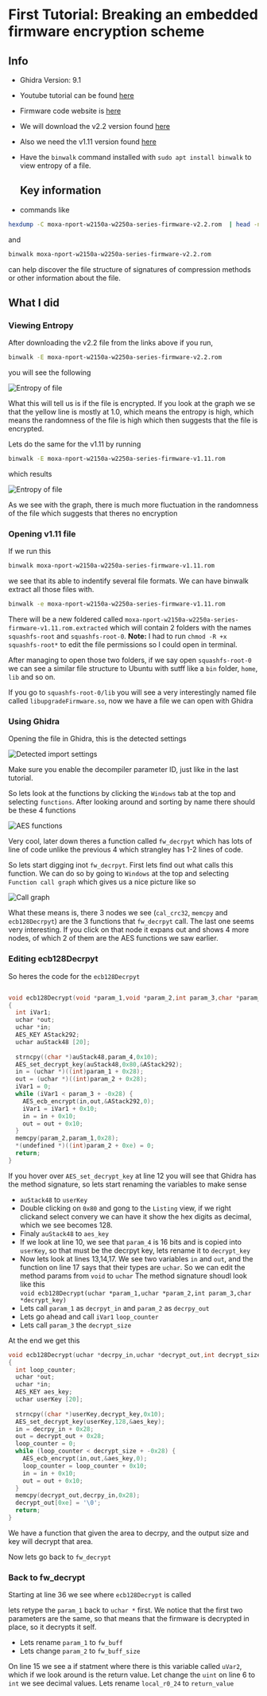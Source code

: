 # First Tutorial: Breaking an embedded firmware encryption scheme

[entropyv2]: ./entropy_v2.2.png "entropy" 
[entropyv1]: ./entropy_v1.11.png "entropy" 
[settings]: ./import_settings.png "settings"

[aes]: ./aes.png "AES functions"

[call_graph]: ./call_graph.png "Call Graph"

## Info

- Ghidra Version: 9.1

- Youtube tutorial can be found
  [here](https://www.youtube.com/watch?v=4urMITJKQQs)

- Firmware code website is
  [here](https://www.moxa.com/en/products/industrial-edge-connectivity/serial-device-servers/wireless-device-servers/nport-w2150a-w2250a-series)
- We will download the v2.2 version found
  [here](https://www.moxa.com/Moxa/media/PDIM/S100000210/moxa-nport-w2150a-w2250a-series-firmware-v2.2.rom)
- Also we need the v1.11 version found
  [here](https://www.moxa.com/Moxa/media/PDIM/S100000210/moxa-nport-w2150a-w2250a-series-firmware-v1.11.rom)

- Have the `binwalk` command installed with `sudo apt install binwalk` to view
  entropy of a file.

  ## Key information

- commands like

```bash
hexdump -C moxa-nport-w2150a-w2250a-series-firmware-v2.2.rom  | head -n 15
```

and

```bash
binwalk moxa-nport-w2150a-w2250a-series-firmware-v2.2.rom
```

can help discover the file structure of signatures of compression methods or
other information about the file.

## What I did

### Viewing Entropy

After downloading the v2.2 file from the links above if you run,  

```bash
binwalk -E moxa-nport-w2150a-w2250a-series-firmware-v2.2.rom
```

 you will see the following

![Entropy of file][entropyv2]

What this will tell us is if the file is encrypted. If you look at the graph we
se that the yellow line is mostly at 1.0, which means the entropy is high, which
means the randomness of the file is high which then suggests that the file is
encrypted.

Lets do the same for the v1.11 by running

```bash
binwalk -E moxa-nport-w2150a-w2250a-series-firmware-v1.11.rom
```

which results

![Entropy of file][entropyv1]

As we see with the graph, there is much more fluctuation in the randomness of
the file which suggests that theres no encryption

### Opening v1.11 file

If we run this

```bash
binwalk moxa-nport-w2150a-w2250a-series-firmware-v1.11.rom
```

we see that its able to indentify several file formats. We can have binwalk
extract all those files with.

```bash
binwalk -e moxa-nport-w2150a-w2250a-series-firmware-v1.11.rom
```

There will be a new foldered called
`moxa-nport-w2150a-w2250a-series-firmware-v1.11.rom.extracted` which will
contain 2 folders with the names `squashfs-root` and `squashfs-root-0`.
**Note:** I had to run `chmod -R +x squashfs-root*` to edit the file permissions
so I could open in terminal.

After managing to open those two folders, if we say open `squashfs-root-0` we
can see a similar file structure to Ubuntu with sutff like a `bin` folder,
`home`, `lib` and so on.

If you go to `squashfs-root-0/lib` you will see a very interestingly named file
called `libupgradeFirmware.so`, now we have a file we can open with Ghidra

### Using Ghidra

Opening the file in Ghidra, this is the detected settings

![Detected import settings][settings]

Make sure you enable the decompiler parameter ID, just like in the last
tutorial.

So lets look at the functions by clicking the `Windows` tab at the top and
selecting `functions`. After looking around and sorting by name there should be
these 4 functions

![AES functions][aes]

Very cool, later down theres a function called `fw_decrpyt` which has lots of
line of code unlike the previous 4 which strangley has 1-2 lines of code.

So lets start digging inot `fw_decrpyt`. First lets find out what calls this
function. We can do so by going to `Windows` at the top and selecting `Function
call graph` which gives us a nice picture like so

![Call graph][call_graph]

What these means is, there 3 nodes we see (`cal_crc32`, `memcpy` and
`ecb128Decrpyt`) are the 3 functions that `fw_decrpyt` call. The last one seems
very interesting. If you click on that node it expans out and shows 4 more
nodes, of which 2 of them are the AES functions we saw earlier.

### Editing ecb128Decrpyt

So heres the code for the `ecb128Decrpyt`

```c

void ecb128Decrypt(void *param_1,void *param_2,int param_3,char *param_4)
{
  int iVar1;
  uchar *out;
  uchar *in;
  AES_KEY AStack292;
  uchar auStack48 [20];
  
  strncpy((char *)auStack48,param_4,0x10);
  AES_set_decrypt_key(auStack48,0x80,&AStack292);
  in = (uchar *)((int)param_1 + 0x28);
  out = (uchar *)((int)param_2 + 0x28);
  iVar1 = 0;
  while (iVar1 < param_3 + -0x28) {
    AES_ecb_encrypt(in,out,&AStack292,0);
    iVar1 = iVar1 + 0x10;
    in = in + 0x10;
    out = out + 0x10;
  }
  memcpy(param_2,param_1,0x28);
  *(undefined *)((int)param_2 + 0xe) = 0;
  return;
}

```

If you hover over `AES_set_decrypt_key` at line 12 you will see that Ghidra has
the method signature, so lets start renaming the variables to make sense

- `auStack48` to `userKey`
- Double clicking on `0x80` and gong to the `Listing` view, if we right clickand
  select convery we can have it show the hex digits as decimal, which we see
  becomes 128.
- Finaly `auStack48` to `aes_key`
- If we look at line 10, we see that `param_4` is 16 bits and is copied into
  `userKey`, so that must be the decrpyt key, lets rename it to `decrypt_key`
- Now lets look at lines 13,14,17. We see two variables `in` and `out`, and the
  function on line 17 says that their types are `uchar`. So we can edit the
  method params from `void` to `uchar`
The method signature shoudl look like this   
`void ecb128Decrypt(uchar *param_1,uchar *param_2,int param_3,char *decrypt_key)`
- Lets call `param_1` as `decrpyt_in` and `param_2` as `decrpy_out`
- Lets go ahead and call `iVar1` `loop_counter`
- Lets call `param_3` the `decrypt_size`

At the end we get this

```c
void ecb128Decrypt(uchar *decrpy_in,uchar *decrypt_out,int decrypt_size,char *decrypt_key)
{
  int loop_counter;
  uchar *out;
  uchar *in;
  AES_KEY aes_key;
  uchar userKey [20];
  
  strncpy((char *)userKey,decrypt_key,0x10);
  AES_set_decrypt_key(userKey,128,&aes_key);
  in = decrpy_in + 0x28;
  out = decrypt_out + 0x28;
  loop_counter = 0;
  while (loop_counter < decrypt_size + -0x28) {
    AES_ecb_encrypt(in,out,&aes_key,0);
    loop_counter = loop_counter + 0x10;
    in = in + 0x10;
    out = out + 0x10;
  }
  memcpy(decrypt_out,decrpy_in,0x28);
  decrypt_out[0xe] = '\0';
  return;
}
```

We have a function that given the area to decrpy, and the output size and key will decrypt that area.

Now lets go back to `fw_decrypt`

### Back to fw_decrypt

Starting at line 36 we see where `ecb128Decrypt` is called

lets retype the `param_1` back to `uchar *` first. We notice that the first two
parameters are the same, so that means that the firmware is decrypted in place,
so it decrypts it self.

- Lets rename `param_1` to `fw_buff`
- Lets change `param_2` to `fw_buff_size`

On line 15 we see a if statment where there is this variable called `uVar2`,
which if we look around is the return value. Let change the `uint` on line 6 to
`int` we see decimal values. Lets rename `local_r0_24` to `return_value`